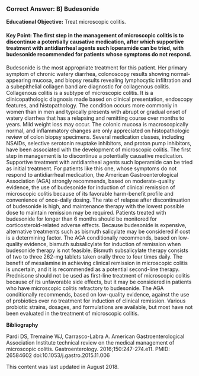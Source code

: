 
### Correct Answer: B) Budesonide 

**Educational Objective:** Treat microscopic colitis.

#### **Key Point:** The first step in the management of microscopic colitis is to discontinue a potentially causative medication, after which supportive treatment with antidiarrheal agents such loperamide can be tried, with budesonide recommended for patients whose symptoms do not respond.

Budesonide is the most appropriate treatment for this patient. Her primary symptom of chronic watery diarrhea, colonoscopy results showing normal-appearing mucosa, and biopsy results revealing lymphocytic infiltration and a subepithelial collagen band are diagnostic for collagenous colitis. Collagenous colitis is a subtype of microscopic colitis. It is a clinicopathologic diagnosis made based on clinical presentation, endoscopy features, and histopathology. The condition occurs more commonly in women than in men and typically presents with abrupt or gradual onset of watery diarrhea that has a relapsing and remitting course over months to years. Mild weight loss may occur. The colonic mucosa is macroscopically normal, and inflammatory changes are only appreciated on histopathologic review of colon biopsy specimens. Several medication classes, including NSAIDs, selective serotonin reuptake inhibitors, and proton pump inhibitors, have been associated with the development of microscopic colitis. The first step in management is to discontinue a potentially causative medication. Supportive treatment with antidiarrheal agents such loperamide can be tried as initial treatment. For patients like this one, whose symptoms do not respond to antidiarrheal medication, the American Gastroenterological Association (AGA) strongly recommends, based on moderate-quality evidence, the use of budesonide for induction of clinical remission of microscopic colitis because of its favorable harm-benefit profile and convenience of once-daily dosing. The rate of relapse after discontinuation of budesonide is high, and maintenance therapy with the lowest possible dose to maintain remission may be required. Patients treated with budesonide for longer than 6 months should be monitored for corticosteroid-related adverse effects.
Because budesonide is expensive, alternative treatments such as bismuth salicylate may be considered if cost is a determining factor. The AGA conditionally recommends, based on low-quality evidence, bismuth subsalicylate for induction of remission when budesonide therapy is not feasible. Bismuth subsalicylate therapy consists of two to three 262-mg tablets taken orally three to four times daily.
The benefit of mesalamine in achieving clinical remission in microscopic colitis is uncertain, and it is recommended as a potential second-line therapy.
Prednisone should not be used as first-line treatment of microscopic colitis because of its unfavorable side effects, but it may be considered in patients who have microscopic colitis refractory to budesonide.
The AGA conditionally recommends, based on low-quality evidence, against the use of probiotics over no treatment for induction of clinical remission. Various probiotic strains, dosages, and formulations are available, but most have not been evaluated in the treatment of microscopic colitis.

**Bibliography**

Pardi DS, Tremaine WJ, Carrasco-Labra A. American Gastroenterological Association Institute technical review on the medical management of microscopic colitis. Gastroenterology. 2016;150:247-274.e11. PMID: 26584602 doi:10.1053/j.gastro.2015.11.006

This content was last updated in August 2018.